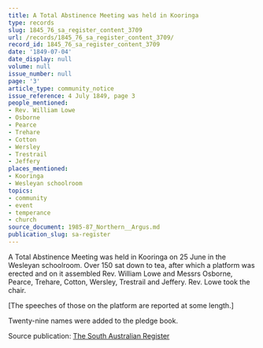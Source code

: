```yaml
---
title: A Total Abstinence Meeting was held in Kooringa
type: records
slug: 1845_76_sa_register_content_3709
url: /records/1845_76_sa_register_content_3709/
record_id: 1845_76_sa_register_content_3709
date: '1849-07-04'
date_display: null
volume: null
issue_number: null
page: '3'
article_type: community_notice
issue_reference: 4 July 1849, page 3
people_mentioned:
- Rev. William Lowe
- Osborne
- Pearce
- Trehare
- Cotton
- Wersley
- Trestrail
- Jeffery
places_mentioned:
- Kooringa
- Wesleyan schoolroom
topics:
- community
- event
- temperance
- church
source_document: 1985-87_Northern__Argus.md
publication_slug: sa-register
---
```


A Total Abstinence Meeting was held in Kooringa on 25 June in the Wesleyan schoolroom.  Over 150 sat down to tea, after which a platform was erected and on it assembled Rev. William Lowe and Messrs Osborne, Pearce, Trehare, Cotton, Wersley, Trestrail and Jeffery.  Rev. Lowe took the chair.

[The speeches of those on the platform are reported at some length.]

Twenty-nine names were added to the pledge book.

Source publication: [The South Australian Register](/publications/sa-register/)
